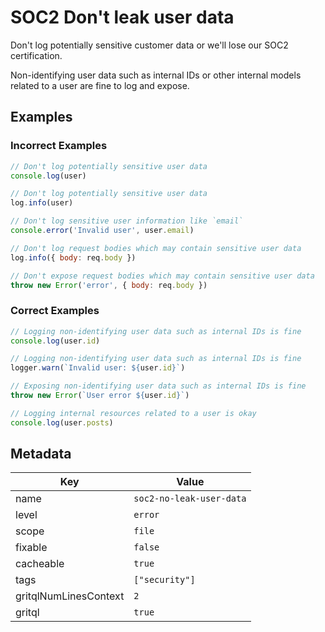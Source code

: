 # SOC2 Don't leak user data

Don't log potentially sensitive customer data or we'll lose our SOC2 certification.

Non-identifying user data such as internal IDs or other internal models related to a user are fine to log and expose.

## Examples

### Incorrect Examples

```js
// Don't log potentially sensitive user data
console.log(user)
```

```js
// Don't log potentially sensitive user data
log.info(user)
```

```js
// Don't log sensitive user information like `email`
console.error('Invalid user', user.email)
```

```js
// Don't log request bodies which may contain sensitive user data
log.info({ body: req.body })
```

```js
// Don't expose request bodies which may contain sensitive user data
throw new Error('error', { body: req.body })
```

### Correct Examples

```js
// Logging non-identifying user data such as internal IDs is fine
console.log(user.id)
```

```js
// Logging non-identifying user data such as internal IDs is fine
logger.warn(`Invalid user: ${user.id}`)
```

```ts
// Exposing non-identifying user data such as internal IDs is fine
throw new Error(`User error ${user.id}`)
```

```js
// Logging internal resources related to a user is okay
console.log(user.posts)
```

## Metadata

| Key                   | Value                    |
| --------------------- | ------------------------ |
| name                  | `soc2-no-leak-user-data` |
| level                 | `error`                  |
| scope                 | `file`                   |
| fixable               | `false`                  |
| cacheable             | `true`                   |
| tags                  | `["security"]`           |
| gritqlNumLinesContext | `2`                      |
| gritql                | `true`                   |

